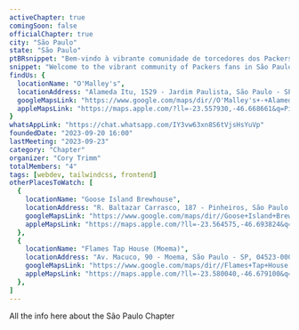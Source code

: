 ```yaml
---
activeChapter: true
comingSoon: false
officialChapter: true
city: "São Paulo"
state: "São Paulo"
ptBRsnippet: "Bem-vindo à vibrante comunidade de torcedores dos Packers em São Paulo. Junte-se a nós para torcer pelos Green Bay Packers."
snippet: "Welcome to the vibrant community of Packers fans in São Paulo. Join us to cheer on the Green Bay Packers."
findUs: {
  locationName: "O'Malley's",
  locationAddress: "Alameda Itu, 1529 - Jardim Paulista, São Paulo - SP, 01421-001, Brazil",
  googleMapsLink: "https://www.google.com/maps/dir//O'Malley's+-+Alameda+Itu,+1529+-+Jardim+Paulista,+S%C3%A3o+Paulo+-+SP,+01421-001,+Brazil/@-23.558204,-46.6660399,17z/data=!4m9!4m8!1m0!1m5!1m1!1s0x94ce582b588b210f:0x5c53c5929142242!2m2!1d-46.6660399!2d-23.558204!3e0?entry=ttu",
  appleMapsLink: "https://maps.apple.com/?ll=-23.557930,-46.668661&q=Pinheiros%20%E2%80%94%20S%C3%A3o%20Paulo&spn=0.012287,0.008356&t=d"
}
whatsAppLink: "https://chat.whatsapp.com/IY3vw63xn8S6tVjsHsYuVp"
foundedDate: "2023-09-20 16:00"
lastMeeting: "2023-09-23"
category: "Chapter"
organizer: "Cory Trimm"
totalMembers: "4"
tags: [webdev, tailwindcss, frontend]
otherPlacesToWatch: [
  {
    locationName: "Goose Island Brewhouse",
    locationAddress: "R. Baltazar Carrasco, 187 - Pinheiros, São Paulo - SP, 05426-060, Brazil",
    googleMapsLink: "https://www.google.com/maps/dir//Goose+Island+Brewhouse+-+R.+Baltazar+Carrasco,+187+-+Pinheiros,+S%C3%A3o+Paulo+-+SP,+05426-060,+Brazil/@-23.5653346,-46.6965211,17z/data=!4m9!4m8!1m0!1m5!1m1!1s0x94ce57a138095555:0x2d1829f6e0d0e573!2m2!1d-46.6939462!2d-23.5653346!3e0?entry=ttu",
    appleMapsLink: "https://maps.apple.com/?ll=-23.564575,-46.693824&q=Pinheiros%20%E2%80%94%20S%C3%A3o%20Paulo&spn=0.012287,0.013872&t=d"
  },
  {
    locationName: "Flames Tap House (Moema)",
    locationAddress: "Av. Macuco, 90 - Moema, São Paulo - SP, 04523-000, Brazil",
    googleMapsLink: "https://www.google.com/maps/dir//Flames+Tap+House,+Av.+Macuco,+90+-+Moema,+S%C3%A3o+Paulo+-+SP,+04523-000,+Brazil/@-23.601934,-46.6734304,16.01z/data=!4m9!4m8!1m0!1m5!1m1!1s0x94ce5ba953d3e525:0x57d8ea45dfdc48fb!2m2!1d-46.6692118!2d-23.601805!3e0?entry=ttu",
    appleMapsLink: "https://maps.apple.com/?ll=-23.580040,-46.679100&q=Pinheiros%20%E2%80%94%20S%C3%A3o%20Paulo&spn=0.060717,0.068559&t=d"
  },
]
---
```


All the info here about the São Paulo Chapter
